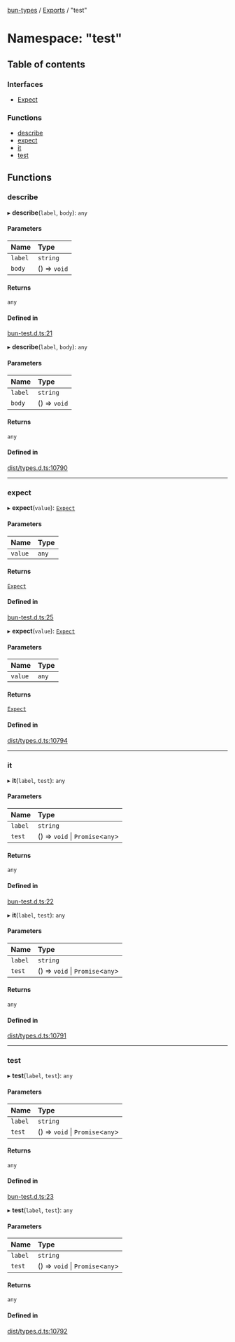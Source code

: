 [bun-types](https://github.com/oven-sh/bun-types/blob/master/api-docs/README.md) / [Exports](https://github.com/oven-sh/bun-types/blob/master/api-docs/modules.md) / "test"

# Namespace: "test"

## Table of contents

### Interfaces

- [Expect](https://github.com/oven-sh/bun-types/blob/master/api-docs/interfaces/test_.Expect.md)

### Functions

- [describe](https://github.com/oven-sh/bun-types/blob/master/api-docs/modules/test_.md#describe)
- [expect](https://github.com/oven-sh/bun-types/blob/master/api-docs/modules/test_.md#expect)
- [it](https://github.com/oven-sh/bun-types/blob/master/api-docs/modules/test_.md#it)
- [test](https://github.com/oven-sh/bun-types/blob/master/api-docs/modules/test_.md#test)

## Functions

### describe

▸ **describe**(`label`, `body`): `any`

#### Parameters

| Name | Type |
| :------ | :------ |
| `label` | `string` |
| `body` | () => `void` |

#### Returns

`any`

#### Defined in

[bun-test.d.ts:21](https://github.com/valgaze/bun-types/blob/6f8dbf8/bun-test.d.ts#L21)

▸ **describe**(`label`, `body`): `any`

#### Parameters

| Name | Type |
| :------ | :------ |
| `label` | `string` |
| `body` | () => `void` |

#### Returns

`any`

#### Defined in

[dist/types.d.ts:10790](https://github.com/valgaze/bun-types/blob/6f8dbf8/dist/types.d.ts#L10790)

___

### expect

▸ **expect**(`value`): [`Expect`](https://github.com/oven-sh/bun-types/blob/master/api-docs/interfaces/bun_test_.Expect.md)

#### Parameters

| Name | Type |
| :------ | :------ |
| `value` | `any` |

#### Returns

[`Expect`](https://github.com/oven-sh/bun-types/blob/master/api-docs/interfaces/bun_test_.Expect.md)

#### Defined in

[bun-test.d.ts:25](https://github.com/valgaze/bun-types/blob/6f8dbf8/bun-test.d.ts#L25)

▸ **expect**(`value`): [`Expect`](https://github.com/oven-sh/bun-types/blob/master/api-docs/interfaces/bun_test_.Expect.md)

#### Parameters

| Name | Type |
| :------ | :------ |
| `value` | `any` |

#### Returns

[`Expect`](https://github.com/oven-sh/bun-types/blob/master/api-docs/interfaces/bun_test_.Expect.md)

#### Defined in

[dist/types.d.ts:10794](https://github.com/valgaze/bun-types/blob/6f8dbf8/dist/types.d.ts#L10794)

___

### it

▸ **it**(`label`, `test`): `any`

#### Parameters

| Name | Type |
| :------ | :------ |
| `label` | `string` |
| `test` | () => `void` \| `Promise`<`any`\> |

#### Returns

`any`

#### Defined in

[bun-test.d.ts:22](https://github.com/valgaze/bun-types/blob/6f8dbf8/bun-test.d.ts#L22)

▸ **it**(`label`, `test`): `any`

#### Parameters

| Name | Type |
| :------ | :------ |
| `label` | `string` |
| `test` | () => `void` \| `Promise`<`any`\> |

#### Returns

`any`

#### Defined in

[dist/types.d.ts:10791](https://github.com/valgaze/bun-types/blob/6f8dbf8/dist/types.d.ts#L10791)

___

### test

▸ **test**(`label`, `test`): `any`

#### Parameters

| Name | Type |
| :------ | :------ |
| `label` | `string` |
| `test` | () => `void` \| `Promise`<`any`\> |

#### Returns

`any`

#### Defined in

[bun-test.d.ts:23](https://github.com/valgaze/bun-types/blob/6f8dbf8/bun-test.d.ts#L23)

▸ **test**(`label`, `test`): `any`

#### Parameters

| Name | Type |
| :------ | :------ |
| `label` | `string` |
| `test` | () => `void` \| `Promise`<`any`\> |

#### Returns

`any`

#### Defined in

[dist/types.d.ts:10792](https://github.com/valgaze/bun-types/blob/6f8dbf8/dist/types.d.ts#L10792)
